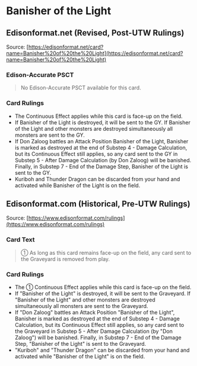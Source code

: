# Banisher of the Light

## Edisonformat.net (Revised, Post-UTW Rulings)

Source: [https://edisonformat.net/card?name=Banisher%20of%20the%20Light](https://edisonformat.net/card?name=Banisher%20of%20the%20Light)

### Edison-Accurate PSCT

> No Edison-Accurate PSCT available for this card.

### Card Rulings

*   The Continuous Effect applies while this card is face-up on the field.
*   If Banisher of the Light is destroyed, it will be sent to the GY. If Banisher of the Light and other monsters are destroyed simultaneously all monsters are sent to the GY.
*   If Don Zaloog battles an Attack Position Banisher of the Light, Banisher is marked as destroyed at the end of Substep 4 - Damage Calculation, but its Continuous Effect still applies, so any card sent to the GY in Substep 5 - After Damage Calculation (by Don Zaloog) will be banished. Finally, in Substep 7 - End of the Damage Step, Banisher of the Light is sent to the GY.
*   Kuriboh and Thunder Dragon can be discarded from your hand and activated while Banisher of the Light is on the field.


## Edisonformat.com (Historical, Pre-UTW Rulings)

Source: [https://www.edisonformat.com/rulings](https://www.edisonformat.com/rulings)

### Card Text

> ① As long as this card remains face-up on the field, any card sent to the Graveyard is removed from play.

### Card Rulings

*   The ① Continuous Effect applies while this card is face-up on the field.
*   If "Banisher of the Light" is destroyed, it will be sent to the Graveyard. If "Banisher of the Light" and other monsters are destroyed simultaneously all monsters are sent to the Graveyard.
*   If "Don Zaloog" battles an Attack Position "Banisher of the Light", Banisher is marked as destroyed at the end of Substep 4 - Damage Calculation, but its Continuous Effect still applies, so any card sent to the Graveyard in Substep 5 - After Damage Calculation (by "Don Zaloog") will be banished. Finally, in Substep 7 - End of the Damage Step, "Banisher of the Light" is sent to the Graveyard.
*   "Kuriboh" and "Thunder Dragon" can be discarded from your hand and activated while "Banisher of the Light" is on the field.


